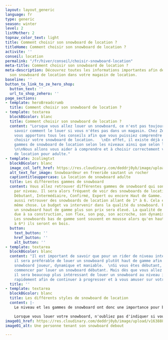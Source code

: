 ```yaml
---
layout: layout_generic
language: fr
type: generic
season: winter
level: 2
listMother: 2
topnav_color_text: light
title: Comment choisir son snowboard de location ?
titleHome: Comment choisir son snowboard de location ?
activite: ''
conseil: location
permalink: "/fr/hiver/conseil/choisir-snowboard-location"
meta-title: Comment choisir son snowboard de location ?
meta-description: Découvrez toutes les informations importantes afin de bien choisir
  son snowboard de location dans votre magasin de location.
baseline: ''
button_to_link_to_ze_hero_shop:
  button_text: ''
  url_to_shop_zehero: ''
page_sections:
- template: heroBreadcrumb
  title: Comment choisir son snowboard de location ?
- template: textarea
  blockBGcolor: blanc
  title: Comment choisir son snowboard de location ?
  content: "Lorsque vous allez louer un snowboard, ce n'est pas toujours simple de
    savoir comment le louer si vous n'êtes pas dans un magasin. Chez Ze Hero, nous
    vous apportons tous les conseils afin que vous puissiez comprendre comment bien
    choisir votre snowboard de location.   \nEn effet, il existe déjà différentes
    gammes de snowboard de location selon les niveaux ainsi que selon les disciplines.
    \n\nNous allons vous aider à comprendre et à choisir correctement votre snowboard
    de location pour adulte."
- template: 2colimgtxt
  blockBGcolor: blanc
  image_col_left_href: https://res.cloudinary.com/deddrj0yb/image/upload/v1658996208/website/winter/269953238_9469347713136615_5695710698913094842_n.jpg
  alt_text_for_image: Snowboardeur en freeride sautant un rocher
  captiontitleuppercase: La location de snowboard adulte
  title: Les différentes gammes de snowboard
  content: Vous allez retrouver différentes gammes de snowboard qui sont donc regroupées
    par niveau. Il sera alors fréquent de voir des snowboards de location appelée
    Débutant, Intermédiaire, Confirmé, Expert ou encore Haut de Gamme. Mais vous pourrez
    aussi retrouver des snowboards de location allant de 1* à 6. Cela équivaut à la
    même chose. Le budget va intervenir dans la qualité du snowboard. Plus vous prendrez
    un snowboard haut de gamme plus son prix sera élevé. La qualité de snowboard est
    due à sa construction, son flex, son pop, son accroche, son dynamisme, sa maniabilité.
    Les snowboards bas de gamme sont souvent en mousse alors qu'en haut de gamme (4
    à 6*) ils seront en bois.
  button:
    text_button: ''
    href_button: ''
    alt_button: ''
- template: textarea
  blockBGcolor: blanc
  content: "Il est important de savoir que pour un rider de niveau intermédiaire,
    il sera préférable de louer un snowboard plutôt haut de gamme afin d'avoir un
    snowboard joueur, dynamique et maniable.  \nSi vous êtes débutant, vous allez
    commencer par louer un snowboard débutant. Mais dès que vous allez progresser,
    il sera beaucoup plus intéressant de louer un snowboard au niveau intermédiaire
    rapidement afin de continuer à progresser et à vous amuser sur votre planche."
  title: ''
- template: textarea
  blockBGcolor: blanc
  title: Les différents styles de snowboard de location
  content: |-
    Le niveau et les gammes de snowboard ont donc une importance pour bien louer son snowboard. Un autre point est également important de connaître. Vous pouvez retrouver différents styles de snowboard, c'est à dire que dans le snowboard on retrouve plusieurs disciplines : Freeride, freestyle, All-Mountain... La construction du snowboard sera forcément différente en fonction de la discipline. Si vous débutez, ne prenez donc pas un snowboard freeride ou freestyle. L'idéal c'est donc de louer un snowboard All Mountain qui sera alors ultra-polyvalent. Il vaut mieux se spécialiser dans une discipline lorsque vous maîtriserez bien votre planche afin de profiter pleinement de rider en poudreuse ou dans un snowpark.

    Lorsque vous louer votre snowboard, n'oubliez pas d'indiquer si vous êtes Goofi ou Regular.
image01_href: https://res.cloudinary.com/deddrj0yb/image/upload/v1638883539/website/winter/Snowboard-rider-debout_oecizy.jpg
image01_alt: Une personne tenant son snowboard debout

---
```


